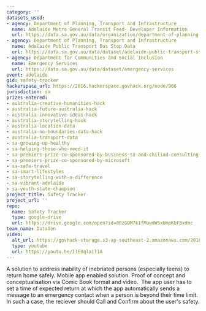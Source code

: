 ```yaml
---
category: ''
datasets_used:
- agency: Department of Planning, Transport and Infrastructure
  name: Adelaide Metro General Transit Feed- Developer Information
  url: https://data.sa.gov.au/data/organization/department-of-planning-transport-and-infrastructure
- agency: Department of Planning, Transport and Infrastructure
  name: Adelaide Public Transport Bus Stop Data
  url: https://data.sa.gov.au/data/dataset/adelaide-public-transport-stop-data/resource/1844462e-cd4d-46fe-afe8-984e8e718e6e
- agency: Department for Communities and Social Inclusion
  name: Emergency Services
  url: https://data.sa.gov.au/data/dataset/emergency-services
event: adelaide
gid: safety-tracker
hackerspace_url: https://2016.hackerspace.govhack.org/node/966
jurisdiction: sa
prizes-entered:
- australia-creative-humanities-hack
- australia-future-australia-hack
- australia-innovative-ideas-hack
- australia-storytelling-hack
- australia-location-data
- australia-no-boundaries-data-hack
- australia-transport-data
- sa-growing-up-healthy
- sa-helping-those-who-need-it
- sa-premiers-prize-co-sponsored-by-business-sa-and-chiliad-consulting
- sa-premiers-prize-co-sponsored-by-microsoft
- sa-safe-travel
- sa-smart-lifestyles
- sa-storytelling-with-a-difference
- sa-vibrant-adelaide
- sa-youth-state-champion
project_title: Safety Tracker
project_url: ''
repo:
  name: Safety Tracker
  type: google-drive
  url: https://drive.google.com/open?id=0BzGOM7kIfMuwdW5xUmpKbFBxdmc
team_name: DataGen
video:
  alt_url: https://govhack-storage.s3-ap-southeast-2.amazonaws.com/2016/DataGen%20Safety%20Tracker%20NexGen%202016.mp4
  type: youtube
  url: https://youtu.be/I1EUqlail1A
---
```


A solution to address inability of inebriated persons (especially teens) to return home safely. Mobile app enabled solution. Proof of concept and conceptualisation via Comic Book format and video. 
The app user has to set a time of expected return at which the app automatically sends a message to an emergency contact when a person is beyond their time limit. In such a case, the reciever should Call and Confirm about the user's safety.
​​​​​​​